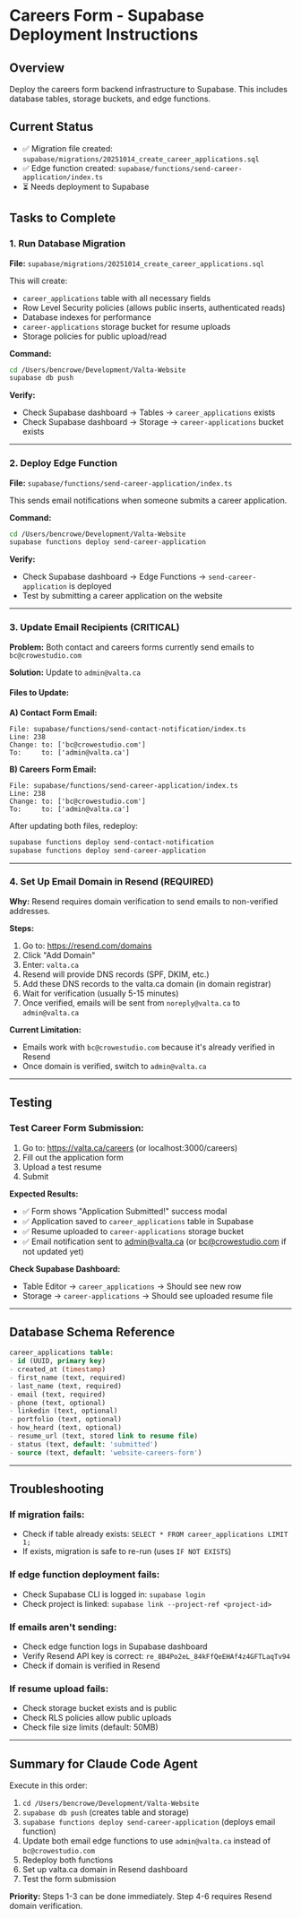 # Careers Form - Supabase Deployment Instructions

## Overview
Deploy the careers form backend infrastructure to Supabase. This includes database tables, storage buckets, and edge functions.

## Current Status
- ✅ Migration file created: `supabase/migrations/20251014_create_career_applications.sql`
- ✅ Edge function created: `supabase/functions/send-career-application/index.ts`
- ⏳ Needs deployment to Supabase

## Tasks to Complete

### 1. Run Database Migration
**File:** `supabase/migrations/20251014_create_career_applications.sql`

This will create:
- `career_applications` table with all necessary fields
- Row Level Security policies (allows public inserts, authenticated reads)
- Database indexes for performance
- `career-applications` storage bucket for resume uploads
- Storage policies for public upload/read

**Command:**
```bash
cd /Users/bencrowe/Development/Valta-Website
supabase db push
```

**Verify:**
- Check Supabase dashboard → Tables → `career_applications` exists
- Check Supabase dashboard → Storage → `career-applications` bucket exists

---

### 2. Deploy Edge Function
**File:** `supabase/functions/send-career-application/index.ts`

This sends email notifications when someone submits a career application.

**Command:**
```bash
cd /Users/bencrowe/Development/Valta-Website
supabase functions deploy send-career-application
```

**Verify:**
- Check Supabase dashboard → Edge Functions → `send-career-application` is deployed
- Test by submitting a career application on the website

---

### 3. Update Email Recipients (CRITICAL)

**Problem:** Both contact and careers forms currently send emails to `bc@crowestudio.com`

**Solution:** Update to `admin@valta.ca`

#### Files to Update:

**A) Contact Form Email:**
```
File: supabase/functions/send-contact-notification/index.ts
Line: 238
Change: to: ['bc@crowestudio.com']
To:     to: ['admin@valta.ca']
```

**B) Careers Form Email:**
```
File: supabase/functions/send-career-application/index.ts
Line: 238
Change: to: ['bc@crowestudio.com']
To:     to: ['admin@valta.ca']
```

After updating both files, redeploy:
```bash
supabase functions deploy send-contact-notification
supabase functions deploy send-career-application
```

---

### 4. Set Up Email Domain in Resend (REQUIRED)

**Why:** Resend requires domain verification to send emails to non-verified addresses.

**Steps:**
1. Go to: https://resend.com/domains
2. Click "Add Domain"
3. Enter: `valta.ca`
4. Resend will provide DNS records (SPF, DKIM, etc.)
5. Add these DNS records to the valta.ca domain (in domain registrar)
6. Wait for verification (usually 5-15 minutes)
7. Once verified, emails will be sent from `noreply@valta.ca` to `admin@valta.ca`

**Current Limitation:**
- Emails work with `bc@crowestudio.com` because it's already verified in Resend
- Once domain is verified, switch to `admin@valta.ca`

---

## Testing

### Test Career Form Submission:
1. Go to: https://valta.ca/careers (or localhost:3000/careers)
2. Fill out the application form
3. Upload a test resume
4. Submit

**Expected Results:**
- ✅ Form shows "Application Submitted!" success modal
- ✅ Application saved to `career_applications` table in Supabase
- ✅ Resume uploaded to `career-applications` storage bucket
- ✅ Email notification sent to admin@valta.ca (or bc@crowestudio.com if not updated yet)

**Check Supabase Dashboard:**
- Table Editor → `career_applications` → Should see new row
- Storage → `career-applications` → Should see uploaded resume file

---

## Database Schema Reference

```sql
career_applications table:
- id (UUID, primary key)
- created_at (timestamp)
- first_name (text, required)
- last_name (text, required)
- email (text, required)
- phone (text, optional)
- linkedin (text, optional)
- portfolio (text, optional)
- how_heard (text, optional)
- resume_url (text, stored link to resume file)
- status (text, default: 'submitted')
- source (text, default: 'website-careers-form')
```

---

## Troubleshooting

### If migration fails:
- Check if table already exists: `SELECT * FROM career_applications LIMIT 1;`
- If exists, migration is safe to re-run (uses `IF NOT EXISTS`)

### If edge function deployment fails:
- Check Supabase CLI is logged in: `supabase login`
- Check project is linked: `supabase link --project-ref <project-id>`

### If emails aren't sending:
- Check edge function logs in Supabase dashboard
- Verify Resend API key is correct: `re_8B4Po2eL_84kFfQeEHAf4z4GFTLaqTv94`
- Check if domain is verified in Resend

### If resume upload fails:
- Check storage bucket exists and is public
- Check RLS policies allow public uploads
- Check file size limits (default: 50MB)

---

## Summary for Claude Code Agent

Execute in this order:
1. `cd /Users/bencrowe/Development/Valta-Website`
2. `supabase db push` (creates table and storage)
3. `supabase functions deploy send-career-application` (deploys email function)
4. Update both email edge functions to use `admin@valta.ca` instead of `bc@crowestudio.com`
5. Redeploy both functions
6. Set up valta.ca domain in Resend dashboard
7. Test the form submission

**Priority:** Steps 1-3 can be done immediately. Step 4-6 requires Resend domain verification.


